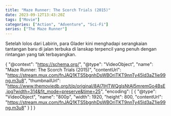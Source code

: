 ```yaml
---
title: "Maze Runner: The Scorch Trials (2015)"
date: 2023-09-12T13:43:20Z
tags: ["Movie"]
categories: ["Action", "Adventure", "Sci-Fi"]
series: ["The Maze Runner"]
---
```


Setelah lolos dari Labirin, para Glader kini menghadapi serangkaian tantangan baru di jalan terbuka di lanskap terpencil yang penuh dengan rintangan yang tak terbayangkan.

  <mux-player stream-type="on-demand"
  playback-id="fnJAQ1KTS5bgnhDsWBOriTKT9nnTy45ld3aZ1ie99ng" metadata-video-title="Maze Runner: The Scorch Trials (2015)" prefer-playback="mse" controls>
  </mux-player>
  

  <script src="https://cdn.jsdelivr.net/npm/@mux/mux-player"></script>
  
{
  "@context": "https://schema.org/",
  "@type": "VideoObject",
  "name": "Maze Runner: The Scorch Trials (2015)",
  "contentUrl": "https://stream.mux.com/fnJAQ1KTS5bgnhDsWBOriTKT9nnTy45ld3aZ1ie99ng.m3u8",
  "thumbnailUrl": "https://www.themoviedb.org/t/p/original/8Al7lHTWQglsNtAI5mremGo4BsE.jpg?width=314&fit_mode=preserve&time=25",
  "encoding": [
    {
      "@type": "VideoObject",
      "name": "800p",
      "width": 1920,
      "height": 800,
      "contentUrl": "https://stream.mux.com/fnJAQ1KTS5bgnhDsWBOriTKT9nnTy45ld3aZ1ie99ng.m3u8"
    }
  ]
}
